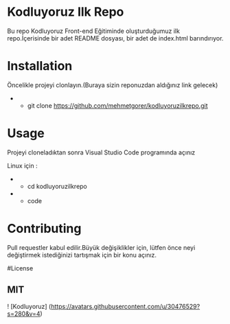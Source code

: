 # Kodluyoruz Ilk Repo
Bu repo Kodluyoruz Front-end Eğitiminde oluşturduğumuz ilk repo.İçerisinde bir adet README dosyası, bir adet de index.html barındırıyor.


# Installation
Öncelikle projeyi clonlayın.(Buraya sizin reponuzdan aldığınız link gelecek)
- * git clone https://github.com/mehmetgorer/kodluyoruzilkrepo.git


# Usage
Projeyi cloneladıktan sonra Visual Studio Code programında açınız 

Linux için :

- * cd kodluyoruzilkrepo
- * code


# Contributing

Pull requestler kabul edilir.Büyük değişiklikler için, lütfen önce neyi değiştirmek istediğinizi tartışmak için bir konu açınız.

#License

**MIT**
-------

! [Kodluyoruz] (https://avatars.githubusercontent.com/u/30476529?s=280&v=4)

